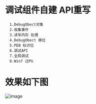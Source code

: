 # 调试组件自建 API重写 

      1.DebugObect对象
      2.收集事件
      3.读写内存 处理 
      4.DebugObect 移位
      5.PEB 标识位
      6.调试API
      7.全局调试 
      8.Win7 过PG 
# 效果如下图
![image](https://github.com/HOOK11/EtwHookDbg/blob/master/Img/QQ%E5%9B%BE%E7%89%8720231024165838.jpg)


